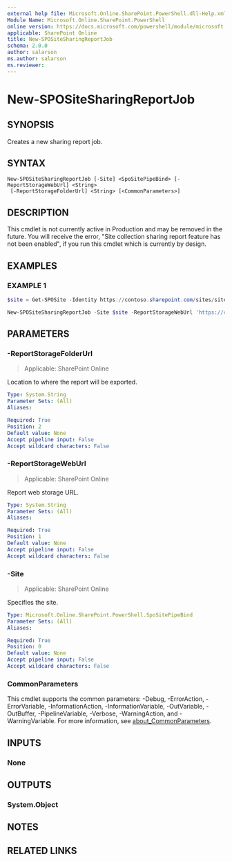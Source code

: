 ```yaml
---
external help file: Microsoft.Online.SharePoint.PowerShell.dll-Help.xml
Module Name: Microsoft.Online.SharePoint.PowerShell
online version: https://docs.microsoft.com/powershell/module/microsoft.online.sharepoint.powershell/New-SPOSiteSharingReportJob
applicable: SharePoint Online
title: New-SPOSiteSharingReportJob
schema: 2.0.0
author: salarson
ms.author: salarson
ms.reviewer:
---
```


# New-SPOSiteSharingReportJob

## SYNOPSIS

Creates a new sharing report job.

## SYNTAX

```
New-SPOSiteSharingReportJob [-Site] <SpoSitePipeBind> [-ReportStorageWebUrl] <String>
 [-ReportStorageFolderUrl] <String> [<CommonParameters>]
```

## DESCRIPTION
This cmdlet is not currently active in Production and may be removed in the future. You will receive the error, "Site collection sharing report feature has not been enabled", if you run this cmdlet which is currently by design.

## EXAMPLES

### EXAMPLE 1

```powershell
$site = Get-SPOSite -Identity https://contoso.sharepoint.com/sites/site1

New-SPOSiteSharingReportJob -Site $site -ReportStorageWebUrl 'https://contoso.sharepoint.com/sites/site2/web1' -ReportStorageFolderUrl '/Documents/folder'
```

## PARAMETERS

### -ReportStorageFolderUrl

> Applicable: SharePoint Online

Location to where the report will be exported.

```yaml
Type: System.String
Parameter Sets: (All)
Aliases:

Required: True
Position: 2
Default value: None
Accept pipeline input: False
Accept wildcard characters: False
```

### -ReportStorageWebUrl

> Applicable: SharePoint Online

Report web storage URL.

```yaml
Type: System.String
Parameter Sets: (All)
Aliases:

Required: True
Position: 1
Default value: None
Accept pipeline input: False
Accept wildcard characters: False
```

### -Site

> Applicable: SharePoint Online

Specifies the site.

```yaml
Type: Microsoft.Online.SharePoint.PowerShell.SpoSitePipeBind
Parameter Sets: (All)
Aliases:

Required: True
Position: 0
Default value: None
Accept pipeline input: False
Accept wildcard characters: False
```

### CommonParameters

This cmdlet supports the common parameters: -Debug, -ErrorAction, -ErrorVariable, -InformationAction, -InformationVariable, -OutVariable, -OutBuffer, -PipelineVariable, -Verbose, -WarningAction, and -WarningVariable. For more information, see [about_CommonParameters](https://go.microsoft.com/fwlink/?LinkID=113216).

## INPUTS

### None

## OUTPUTS

### System.Object

## NOTES

## RELATED LINKS
